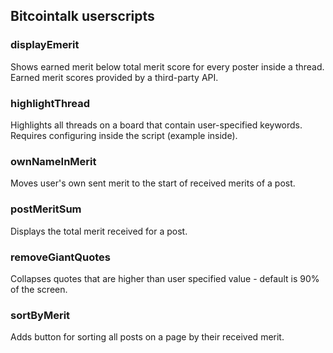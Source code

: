 ## Bitcointalk userscripts

### displayEmerit

Shows earned merit below total merit score for every poster inside a thread. Earned merit scores provided by a third-party API.

### highlightThread

Highlights all threads on a board that contain user-specified keywords. Requires configuring inside the script (example inside).

### ownNameInMerit

Moves user's own sent merit to the start of received merits of a post.

### postMeritSum

Displays the total merit received for a post.

### removeGiantQuotes

Collapses quotes that are higher than user specified value - default is 90% of the screen.

### sortByMerit

Adds button for sorting all posts on a page by their received merit.
